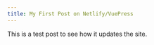 ```yaml
---
title: My First Post on Netlify/VuePress
---
```

This is a test post to see how it updates the site.